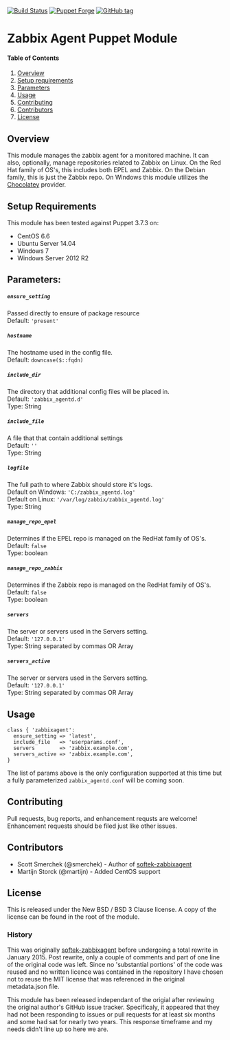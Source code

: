 [![Build Status][travis-img-master]][travis-ci]
[![Puppet Forge][pf-img]][pf-link]
[![GitHub tag][gh-tag-img]][gh-link]

# Zabbix Agent Puppet Module

#### Table of Contents

1. [Overview](#overview)
2. [Setup requirements](#setup-requirements)
3. [Parameters](#parameters)
4. [Usage](#usage)
5. [Contributing](#contributing)
6. [Contributors](#contributors)
7. [License](#license)

## Overview

This module manages the zabbix agent for a monitored machine. It can
also, optionally, manage repositories related to Zabbix on Linux. On the Red Hat
family of OS's, this includes both EPEL and Zabbix. On the Debian family,
this is just the Zabbix repo.  On Windows this module utilizes the
[Chocolatey][chocolatey] provider.

## Setup Requirements

This module has been tested against Puppet 3.7.3 on:
* CentOS 6.6
* Ubuntu Server 14.04
* Windows 7
* Windows Server 2012 R2


## Parameters:

##### `ensure_setting`  
Passed directly to ensure of package resource  
Default: `'present'`

##### `hostname`  
The hostname used in the config file.  
Default: `downcase($::fqdn)`

##### `include_dir`  
The directory that additional config files will be placed in.  
Default: `'zabbix_agentd.d'`  
Type: String

##### `include_file`  
A file that that contain additional settings  
Default: `''`  
Type: String

##### `logfile`  
The full path to where Zabbix should store it's logs.  
Default on Windows: `'C:/zabbix_agentd.log'`  
Default on Linux: `'/var/log/zabbix/zabbix_agentd.log'`  
Type: String

##### `manage_repo_epel`  
Determines if the EPEL repo is managed on the RedHat family of OS's.  
Default: `false`  
Type: boolean

##### `manage_repo_zabbix`  
Determines if the Zabbix repo is managed on the RedHat family of OS's.  
Default: `false`  
Type: boolean

##### `servers`  
The server or servers used in the Servers setting.  
Default: `'127.0.0.1'`  
Type: String separated by commas OR Array

##### `servers_active`  
The server or servers used in the Servers setting.  
Default: `'127.0.0.1'`  
Type: String separated by commas OR Array


## Usage

```puppet
class { 'zabbixagent':
  ensure_setting => 'latest',
  include_file   => 'userparams.conf',
  servers        => 'zabbix.example.com',
  servers_active => 'zabbix.example.com',
}
```

The list of params above is the only configuration supported at this time but a
fully parameterized `zabbix_agentd.conf` will be coming soon.

## Contributing

Pull requests, bug reports, and enhancement requsts are welcome! Enhancement
requests should be filed just like other issues.

## Contributors

* Scott Smerchek (@smerchek) - Author of [softek-zabbixagent][pf-softek-zabbixagent]
* Martijn Storck (@martijn)  - Added CentOS support

## License

This is released under the New BSD / BSD 3 Clause license. A copy of the license
can be found in the root of the module.

### History

This was originally [softek-zabbixagent][pf-softek-zabbixagent] before undergoing
a total rewrite in January 2015. Post rewrite, only a couple of comments and part of
one line of the original code was left. Since no 'substantial portions' of the code
was reused and no written licence was contained in the repository I have chosen not
to reuse the MIT license that was referenced in the original metadata.json file.

This module has been released independant of the origial after reviewing the
original author's GitHub issue tracker. Specificaly, it appeared that they had
not been responding to issues or pull requests for at least six months and some
had sat for nearly two years. This response timeframe and my needs didn't line
up so here we are.

[chocolatey]: https://chocolatey.org
[coveralls-master]: https://coveralls.io/r/genebean/genebean-zabbixagent?branch=master
[coveralls-img-master]: https://img.shields.io/coveralls/genebean/genebean-zabbixagent/master.svg
[gh-tag-img]: https://img.shields.io/github/tag/genebean/genebean-zabbixagent.svg
[gh-link]: https://github.com/genebean/genebean-zabbixagent
[pf-img]: https://img.shields.io/puppetforge/v/genebean/zabbixagent.svg
[pf-link]: https://forge.puppetlabs.com/genebean/zabbixagent
[pf-softek-zabbixagent]: https://forge.puppetlabs.com/softek/zabbixagent
[travis-ci]: https://travis-ci.org/genebean/genebean-zabbixagent
[travis-img-master]: https://img.shields.io/travis/genebean/genebean-zabbixagent/master.svg
